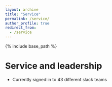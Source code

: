 ```yaml
---
layout: archive
title: "Service"
permalink: /service/
author_profile: true
redirect_from:
  - /service
---
```


{% include base_path %}

  
Service and leadership
======
* Currently signed in to 43 different slack teams
